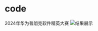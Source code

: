 # code
2024年华为普朗克软件精英大赛
![结果展示](https://github.com/Calendarling/huwweisoft/assets/143824692/fe5b08de-d36e-4750-b9ff-b1a7ec4155d1)

